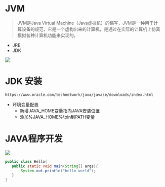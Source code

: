 # JVM

>JVM是Java Virtual Machine（Java虚拟机）的缩写，JVM是一种用于计算设备的规范，它是一个虚构出来的计算机，是通过在实际的计算机上仿真模拟各种计算机功能来实现的。

- JRE
- JDK

![](https://pic2.zhimg.com/80/0cc3f4a15d3184391a98a7b1c58f6e5f_hd.jpg)

# JDK 安装

```https://www.oracle.com/technetwork/java/javase/downloads/index.html```

- 环境变量配置
    - 新增JAVA_HOME变量指向JAVA安装位置
    - 添加%JAVA_HOME%\bin到PATH变量

# JAVA程序开发

![](https://bbsmax.ikafan.com/static/L3Byb3h5L2h0dHAvaW1nLmJsb2cuY3Nkbi5uZXQvMjAxNTA0MTIyMDM3MzAwNjQ/d2F0ZXJtYXJrLzIvdGV4dC9hSFIwY0RvdkwySnNiMmN1WTNOa2JpNXVaWFF2VkdobGMwTnlhWEIwWDJvPS9mb250LzVhNkw1TDJUL2ZvbnRzaXplLzQwMC9maWxsL0kwSkJRa0ZDTUE9PS9kaXNzb2x2ZS83MC9ncmF2aXR5L1NvdXRoRWFzdA==.jpg)


 ```java
public class Hello{
    public static void main(String[] args){
        System.out.println("hello world");
    }
}
```




